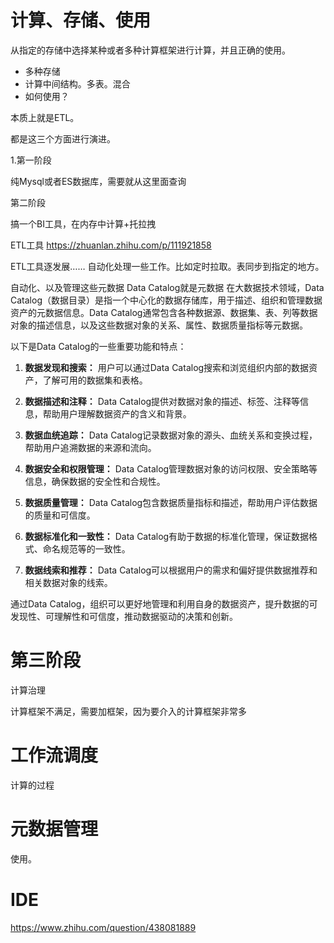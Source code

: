 

# 计算、存储、使用

从指定的存储中选择某种或者多种计算框架进行计算，并且正确的使用。
* 多种存储
* 计算中间结构。多表。混合
* 如何使用？

本质上就是ETL。

都是这三个方面进行演进。


1.第一阶段

纯Mysql或者ES数据库，需要就从这里面查询


第二阶段

搞一个BI工具，在内存中计算+托拉拽





ETL工具
https://zhuanlan.zhihu.com/p/111921858



ETL工具逐发展…… 自动化处理一些工作。比如定时拉取。表同步到指定的地方。

自动化、以及管理这些元数据
Data Catalog就是元数据
在大数据技术领域，Data Catalog（数据目录）是指一个中心化的数据存储库，用于描述、组织和管理数据资产的元数据信息。Data Catalog通常包含各种数据源、数据集、表、列等数据对象的描述信息，以及这些数据对象的关系、属性、数据质量指标等元数据。

以下是Data Catalog的一些重要功能和特点：

1. **数据发现和搜索：** 用户可以通过Data Catalog搜索和浏览组织内部的数据资产，了解可用的数据集和表格。

2. **数据描述和注释：** Data Catalog提供对数据对象的描述、标签、注释等信息，帮助用户理解数据资产的含义和背景。

3. **数据血统追踪：** Data Catalog记录数据对象的源头、血统关系和变换过程，帮助用户追溯数据的来源和流向。

4. **数据安全和权限管理：** Data Catalog管理数据对象的访问权限、安全策略等信息，确保数据的安全性和合规性。

5. **数据质量管理：** Data Catalog包含数据质量指标和描述，帮助用户评估数据的质量和可信度。

6. **数据标准化和一致性：** Data Catalog有助于数据的标准化管理，保证数据格式、命名规范等的一致性。

7. **数据线索和推荐：** Data Catalog可以根据用户的需求和偏好提供数据推荐和相关数据对象的线索。

通过Data Catalog，组织可以更好地管理和利用自身的数据资产，提升数据的可发现性、可理解性和可信度，推动数据驱动的决策和创新。



# 第三阶段

计算治理

计算框架不满足，需要加框架，因为要介入的计算框架非常多


# 工作流调度

计算的过程

# 元数据管理

使用。



# IDE
https://www.zhihu.com/question/438081889

